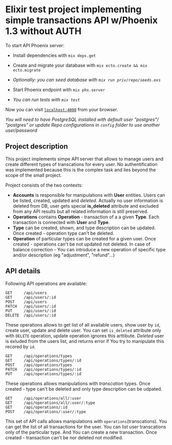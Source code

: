 # Elixir test project implementing simple transactions API w/Phoenix 1.3 without AUTH

To start API Phoenix server:

  * Install dependencies with `mix deps.get`
  * Create and migrate your database with `mix ecto.create && mix ecto.migrate`
  * _Optionally: you can seed database with `mix run priv/repo/seeds.exs`_
  * Start Phoenix endpoint with `mix phx.server`

  * _You can run tests with `mix test`_

Now you can visit [`localhost:4000`](http://localhost:4000) from your browser.

_You will need to have PostgreSQL installed with default user "postgres"/ "postgres" or update Repo configurations in `config` folder to use another user/password_

## Project description

This project implements simpe API server that allows to manage users and create different types of transcations for every user. No authentification was implemented because this is the complex task and lies beyond the scope of the small project.

Project consists of the two contexts:

  * **Accounts** is responsible for manipulations with **User** entities. Users can be listed, created, updated and _deleted_. Actually no user information is deleted from DB, user gets special **is_deleted** attribute and excluded from any API results but all related information is still preserved.
  * **Operations** contains **Operation** -
 transaction of a a given **Type**. Each transaction is connected with **User** and **Type**.
  * **Type** can be created, shown, and type description can be updated. Once created - operation type can't be deleted.
  * **Operation** of particular types can be created for a given user. Once created - operations can't be not updated not deleted. In case of balance correction - You can introduce a new operation of specific type and/or description (eg "adjustment", "refund"...)

## API details

Following API operations are available:

```
GET     /api/users
GET     /api/users/:id                 
POST    /api/users                     
PATCH   /api/users/:id                 
PUT     /api/users/:id                 
DELETE  /api/users/:id          
```
These operations allows to get list of all available users, show user by `id`, create user, update and delete user. You can set `is_deleted` attribute only with `DELETE` operation, update operation ignores this arttibute. _Deleted_ user is exluded from the users list, and returns error if You try to manipulate this recored by `id`.

```
GET     /api/operations/types          
GET     /api/operations/types/:id      
POST    /api/operations/types          
PATCH   /api/operations/types/:id      
PUT     /api/operations/types/:id
```
These operations allows manipulations with _transcation_ types. Once created - type can't be deleted and only type description can be udpated.

```
GET     /api/operations/all/:user      
GET     /api/operations/all/:user/:type
GET     /api/operations/:id            
POST    /api/operations/:user/:type    
```
This set of API calls allows manipulations with `operations`(transcations). You can get the list of all transactions for the user. You can list user transcations only of the particular type. And You can create a new transaction. Once created - transaction can't be nor deleted not modified.
